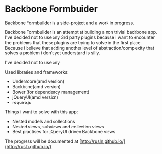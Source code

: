 # Backbone Formbuider

Backbone Formbuilder is a side-project and a work in progress.

Backbone Formbuilder is an attempt at building a non trivial backbone app. I've decided
not to use any 3rd party plugins because i want to encounter the problems that these plugins
are trying to solve in the first place. Because i believe that adding another level of 
abstraction/complexity that solves a problem i don't yet understand is silly. 

I've decided not to use any

Used libraries and frameworks: 

* Underscore(amd version)
* Backbone(amd version)
* Bower (for dependency management)
* jQueryUI(amd version)
* require.js

Things i want to solve with this app: 

* Nested models and collections
* Nested views, subviews and collection views
* Best practises for jQueryUI driven Backbone views

The progress will be documented at [http://rusln.github.io/](http://rusln.github.io/)
